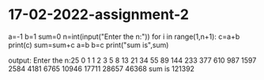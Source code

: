 # 17-02-2022-assignment-2
a=-1
b=1
sum=0
n=int(input("Enter the n:"))
for i in range(1,n+1):
    c=a+b
    print(c)
    sum=sum+c
    a=b
    b=c
print("sum is",sum)


output:
Enter the n:25
0
1
1
2
3
5
8
13
21
34
55
89
144
233
377
610
987
1597
2584
4181
6765
10946
17711
28657
46368
sum is 121392
